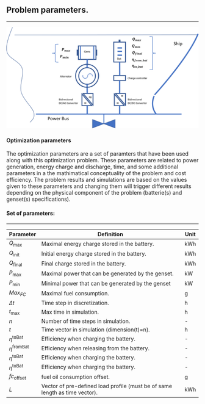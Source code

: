 ## Problem parameters.
---

![Screenshot](img/hyh_illustration_parameters.png)

#### Optimization parameters

The optimization parameters are a set of paramters that have been used along with this optimization problem. These parameters are related to power generation, energy charge and discharge, time, and some additional parameters in a the mathimatical conceptuality of the problem and cost efficiency. The problem results and simulations are based on the values given to these parameters and changing them will trigger different results depending on the physical component of the problem (batterie(s) and genset(s) specifications). 

#### Set of parameters:
---

| Parameter                         | Definition                                                                         | Unit
| ------------------------          | -------------                                                                      |--------------
| $Q_{\mathrm{max}}$                | Maximal energy charge stored in the battery.                                       | kWh
| $Q_{\mathrm{init}}$               | Initial energy charge stored in the battery.                                       | kWh
| $Q_{\mathrm{final}}$              | Final charge stored in the battery.                                                | kWh
| $P_{\mathrm{max}\;}$              | Maximal power that can be generated by the genset.                                 | kW
| $P_{\mathrm{min}\;}$              | Minimal power that can be generated by the genset                                  | kW
| $Max_{FC}$                        | Maximal fuel consumption.                                                          | g
| $\Delta t$                        | Time step in discretization.                                                       | h
| $t_{\mathrm{max}\;}$              | Max time in simulation.                                                            | h
| $n$                               | Number of time steps in simulation.                                                | -
| $t$                               | Time vector in simulation (dimension(t)=n).                                        | h
| $\eta^{\mathrm{toBat}}$           | Efficiency when charging the battery.                                              | -
| $\eta^{\mathrm{fromBat}}$         | Efficiency when releasing from the battery.                                        | -
| $\eta^{\mathrm{toBat}}$           | Efficiency when charging the battery.                                              | -
| $\eta^{\mathrm{toBat}}$           | Efficiency when charging the battery.                                              | -
| $fc_{\mathrm{offset}\;}$          | fuel oil consumption offset.                                                       | g
| $L$                               | Vector of pre-defined load profile (must be of same length as time vector).        | kWh